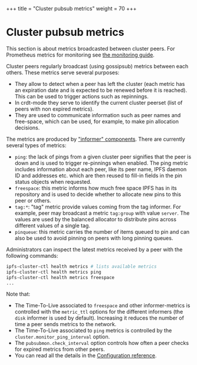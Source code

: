 +++
title = "Cluster pubsub metrics"
weight = 70
+++

# Cluster pubsub metrics

<div class="tipbox tip">This section is about metrics broadcasted between cluster peers. For Prometheus metrics for monitoring see <a href="../monitoring">the monitoring guide</a>.</div>

Cluster peers regularly broadcast (using gossipsub) metrics between each others. These metrics serve several purposes:

* They allow to detect when a peer has left the cluster (each metric has an expiration date and is expected to be renewed before it is reached). This can be used to trigger actions such as repinnings.
* In crdt-mode they serve to identify the current cluster peerset (list of peers with non expired metrics).
* They are used to communicate information such as peer names and free-space, which can be used, for example, to make pin allocation decisions.

The metrics are produced by ["informer" components](../../reference/configuration/#the-informer-section). There are currently several types of metrics:

* `ping`: the lack of pings from a given cluster peer signifies that the peer is down and is used to trigger re-pinnings when enabled. The ping metric includes information about each peer, like its peer name, IPFS daemon ID and addresses etc. which are then reused to fill-in fields in the pin status objects when requested.
* `freespace`: this metric informs how much free space IPFS has in its repository and is used to decide whether to allocate new pins to this peer or others.
* `tag:*`: "tag" metric provide values coming from the tag informer. For example, peer may broadcast a metric `tag:group` with value `server`. The values are used by the balanced allocator to distribute pins across different values of a single tag.
* `pinqueue`: this metric carries the number of items queued to pin and can also be used to avoid pinning on peers with long pinning queues.

Administrators can inspect the latest metrics received by a peer with the following commands:

```sh
ipfs-cluster-ctl health metrics # lists available metrics
ipfs-cluster-ctl health metrics ping
ipfs-cluster-ctl health metrics freespace
...
```

Note that:

* The Time-To-Live associated to `freespace` and other informer-metrics is controlled with the `metric_ttl` options for the different informers (the `disk` informer is used by default). Increasing it reduces the number of time a peer sends metrics to the network.
* The Time-To-Live associated to `ping` metrics is controlled by the `cluster.monitor_ping_interval` option.
* The `pubsubmon.check_interval` option controls how often a peer checks for expired metrics from other peers.
* You can read all the details in the [Configuration reference](../../reference/configuration).
